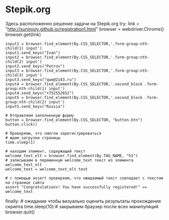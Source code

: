 # Stepik.org
Здесь расположенно решение задачи на Stepik.org
try:
    link = "http://suninjuly.github.io/registration1.html"
    browser = webdriver.Chrome()
    browser.get(link)

    input1 = browser.find_element(By.CSS_SELECTOR,'.form-group:nth-child(1) input')
    input1.send_keys("Ivan")
    input2 = browser.find_element(By.CSS_SELECTOR,'.form-group:nth-child(2) input')
    input2.send_keys("Petrov")
    input3 = browser.find_element(By.CSS_SELECTOR,'.form-group:nth-child(3) input')
    input3.send_keys("qwe@2143.ru")
    input4 = browser.find_element(By.CSS_SELECTOR,'.second_block .form-group:nth-child(1) input')
    input4.send_keys("+752552652")
    input5 = browser.find_element(By.CSS_SELECTOR,'.second_block .form-group:nth-child(2) input')
    input5.send_keys("Russia")

    # Отправляем заполненную форму
    button = browser.find_element(By.CSS_SELECTOR, "button.btn")
    button.click()

    # Проверяем, что смогли зарегистрироваться
    # ждем загрузки страницы
    time.sleep(1)

    # находим элемент, содержащий текст
    welcome_text_elt = browser.find_element(By.TAG_NAME, "h1")
    # записываем в переменную welcome_text текст из элемента welcome_text_elt
    welcome_text = welcome_text_elt.text

    # с помощью assert проверяем, что ожидаемый текст совпадает с текстом на странице сайта
    assert "Congratulations! You have successfully registered!" == welcome_text

finally:
    # ожидание чтобы визуально оценить результаты прохождения скрипта
    time.sleep(10)
    # закрываем браузер после всех манипуляций
    browser.quit()
